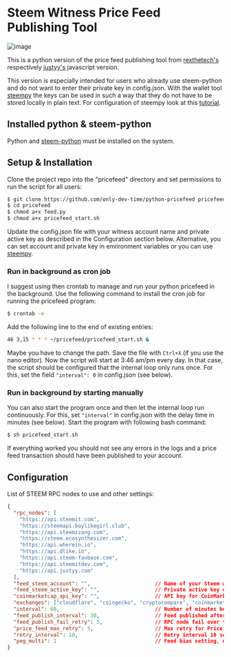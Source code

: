 # Steem Witness Price Feed Publishing Tool

![image](https://user-images.githubusercontent.com/1764434/173547905-6366f5eb-22dc-4327-bbda-6a4cc4cd3b96.png)

This is a python version of the price feed publishing tool from [rexthetech's](https://github.com/rexthetech/pricefeed) respectively [justyy's](https://github.com/DoctorLai/pricefeed) javascript version.

This version is especially intended for users who already use steem-python and do not want to enter their private key in config.json. With the wallet tool [steempy](https://steem.readthedocs.io/en/latest/cli.html) the keys can be used in such a way that they do not have to be stored locally in plain text. For configuration of steempy look at this [tutorial](https://steemit.com/utopian-io/@steempytutorials/part-1-how-to-configure-the-steempy-cli-wallet-and-upvote-an-article-with-steem-python).

## Installed python & steem-python

Python and [steem-python](https://github.com/steemit/steem-python) must be installed on the system.

## Setup & Installation

Clone the project repo into the "pricefeed" directory and set permissions to run the script for all users:

```bash
$ git clone https://github.com/only-dev-time/python-pricefeed pricefeed
$ cd pricefeed
$ chmod a+x feed.py
$ chmod a+x pricefeed_start.sh
```

Update the config.json file with your witness account name and private active key as described in the Configuration section below. Alternative, you can set account and private key in environment variables or you can use [steempy](https://steem.readthedocs.io/en/latest/cli.html).

### Run in background as cron job

I suggest using then crontab to manage and run your python pricefeed in the background. Use the following command to install the cron job for running the pricefeed program:

```bash
$ crontab -e
```

Add the following line to the end of existing entries:

```bash
46 3,15 * * * ~/pricefeed/pricefeed_start.sh &
```

Maybe you have to change the path. Save the file with <code>Ctrl+X</code> (if you use the nano editor). Now the script will start at 3:46 am/pm every day. In that case, the script should be configured that the internal loop only runs once. For this, set the field <code>"interval": 0</code> in config.json (see below).

### Run in background by starting manually

You can also start the program once and then let the internal loop run continuously. For this, set <code>"interval"</code> in config.json with the delay time in minutes (see below).
Start the program with following bash command:

```bash
$ sh pricefeed_start.sh
```

If everything worked you should not see any errors in the logs and a price feed transaction should have been published to your account.

## Configuration

List of STEEM RPC nodes to use and other settings:

```json
{
  "rpc_nodes": [
    "https://api.steemit.com",
    "https://steemapi.boylikegirl.club",
    "https://api.steemzzang.com",
    "https://steem.ecosynthesizer.com",
    "https://api.wherein.io",
    "https://api.dlike.io",
    "https://api.steem-fanbase.com",
    "https://api.steemitdev.com",
    "https://api.justyy.com"
  ],
  "feed_steem_account": "",                     // Name of your Steem witness account - if left empty, then should be set in env.
  "feed_steem_active_key": "",                  // Private active key of your Steem witness account - if left empty, then should be set in env or in steempy
  "coinmarketcap_api_key": "",                  // API key for CoinMarketCap; required if using "coinmarketcap" in exchange list below. Set in env if empty.
  "exchanges": ["cloudflare", "coingecko", "cryptocompare", "coinmarketcap"],  // List of exchanges to use. Will publish an average of all exchanges in the list.
  "interval": 60,                               // Number of minutes between feed publishes
  "feed_publish_interval": 30,                  // Feed published after 30 seconds of price feed - not necessary in python
  "feed_publish_fail_retry": 5,                 // RPC node fail over to next after 5 retries - not necessary in python
  "price_feed_max_retry": 5,                    // Max retry for Price Feed API
  "retry_interval": 10,                         // Retry interval 10 seconds
  "peg_multi": 1                                // Feed bias setting, quote will be set to 1 / peg_multi
}
```
